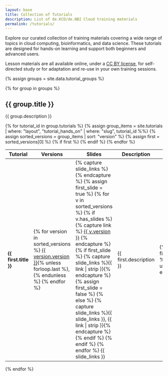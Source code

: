 ```yaml
---
layout: base
title: Collection of Tutorials
description: List of de.KCD/de.NBI Cloud training materials
permalink: /tutorials/
---
```


<div class="justify-text">
<p>
    Explore our curated collection of training materials covering a wide range of topics in cloud computing, bioinformatics, and data science. 
    These tutorials are designed for hands-on learning and support both beginners and advanced users. 
</p>
<p>   
    Lesson materials are all available online, under a <a href="https://creativecommons.org/licenses/by/4.0/" target="_blank" rel="noopener noreferrer">CC BY license</a>, for self-directed study or for adaptation and re-use in your own training sessions.
</p>
</div>

{% assign groups = site.data.tutorial_groups %}

{% for group in groups %}
<section class="tutorial-group">
  <h2>{{ group.title }}</h2>
  <p>{{ group.description }}</p>

  <table>
      <colgroup>
          <col style="width: 40%;">
          <col style="width: 5%;">
          <col style="width: 5%;">
          <col style="width: 40%;">
          <col style="width: 10%;">
          <col style="width: 5%;">
      </colgroup>
    <thead>
      <tr>
        <th>Tutorial</th>
        <th>Versions</th>
        <th>Slides</th>
        <th>Description</th>
        <th>Contributors</th>
        <th>Estimated Time</th>
      </tr>
    </thead>
    <tbody>
      {% for tutorial_id in group.tutorials %}
        {% assign group_items = site.tutorials | where: "layout", "tutorial_hands_on" | where: "slug", tutorial_id %%}
        {% assign sorted_versions = group_items | sort: "version" %}
        {% assign first = sorted_versions[0] %}
        {% if first %}
        <tr>
          <td><strong>{{ first.title }}</strong></td>
          <td>
            {% for version in sorted_versions %}
              <a href="{{ version.url }}">{{ version.version }}</a>{% unless forloop.last %}, {% endunless %}
            {% endfor %}
          </td>
          <td>
            {% capture slide_links %}{% endcapture %}
            {% assign first_slide = true %}
            {% for v in sorted_versions %}
              {% if v.has_slides %}
                {% capture link %}
                  <a href="{{ v.slides_url }}">{{ v.version }}</a>
                {% endcapture %}
                {% if first_slide %}
                  {% capture slide_links %}{{ link | strip }}{% endcapture %}
                  {% assign first_slide = false %}
                {% else %}
                  {% capture slide_links %}{{ slide_links }}, {{ link | strip }}{% endcapture %}
                {% endif %}
              {% endif %}
            {% endfor %}
            {{ slide_links }}
          </td>
          <td>{{ first.description }}</td>
          <td>
            {% for contributor in first.contributions.authorship %}
              <a href="https://orcid.org/{{ contributor.orcid }}" target="_blank">{{ contributor }}</a>{% unless forloop.last %}, {% endunless %}
            {% endfor %}
          </td>
          <td>{{ first.time_estimation }}</td>
        </tr>
        {% endif %}
      {% endfor %}
    </tbody>
  </table>
</section>
{% endfor %}
